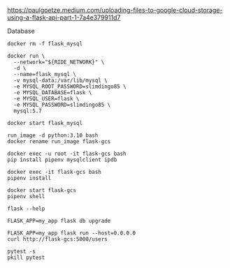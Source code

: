 https://paulgoetze.medium.com/uploading-files-to-google-cloud-storage-using-a-flask-api-part-1-7a4e379911d7

Database
```
docker rm -f flask_mysql

docker run \
  --network="${RIDE_NETWORK}" \
  -d \
  --name=flask_mysql \
  -v mysql-data:/var/lib/mysql \
  -e MYSQL_ROOT_PASSWORD=slimdingo85 \
  -e MYSQL_DATABASE=flask \
  -e MYSQL_USER=flask \
  -e MYSQL_PASSWORD=slimdingo85 \
  mysql:5.7

docker start flask_mysql
```

```
run_image -d python:3.10 bash
docker rename run_image flask-gcs

docker exec -u root -it flask-gcs bash
pip install pipenv mysqlclient ipdb

docker exec -it flask-gcs bash
pipenv install

docker start flask-gcs
pipenv shell

flask --help

FLASK_APP=my_app flask db upgrade

FLASK_APP=my_app flask run --host=0.0.0.0
curl http://flask-gcs:5000/users

pytest -s
pkill pytest
```
